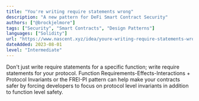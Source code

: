 ```yaml
---
title: "You're writing require statements wrong"
description: "A new pattern for DeFi Smart Contract Security"
authors: ["@brockjelmore"]
tags: ["Security", "Smart Contracts", "Design Patterns"]
languages: ["Solidity"]
url: "https://www.nascent.xyz/idea/youre-writing-require-statements-wrong"
dateAdded: 2023-08-01
level: "Intermediate"
---
```


Don't just write require statements for a specific function; write require statements for your protocol. Function Requirements-Effects-Interactions + Protocol Invariants or the FREI-PI pattern can help make your contracts safer by forcing developers to focus on protocol level invariants in addition to function level safety.